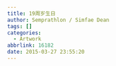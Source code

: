 ```yaml
---
title: 19周岁生日
author: Semprathlon / Simfae Dean
tags: []
categories:
  - Artwork
abbrlink: 16182
date: 2015-03-27 23:55:20
---
```

<img src="__ASSETS_HOST_NAME__/2015/03/IMG_1285.png" alt=""/>

